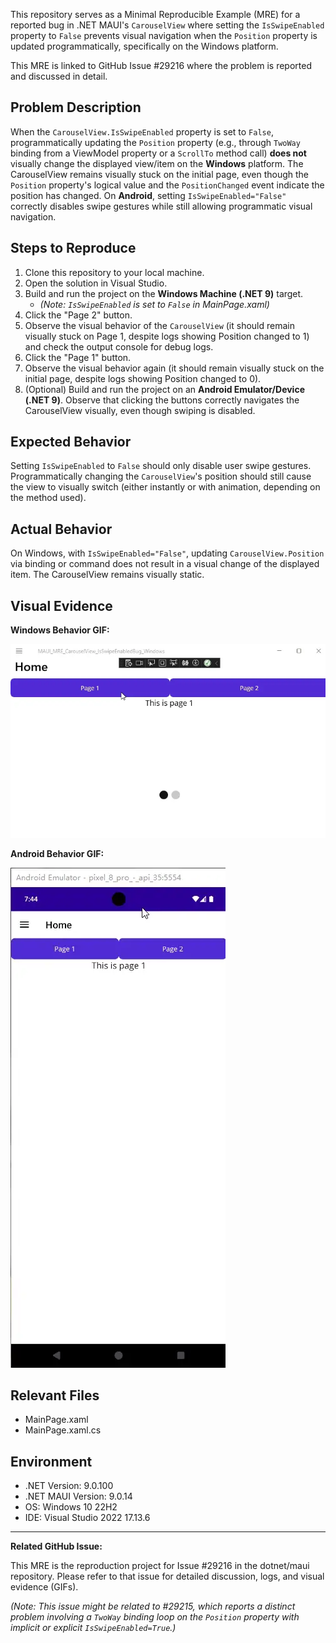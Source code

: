 
This repository serves as a Minimal Reproducible Example (MRE) for a reported bug in .NET MAUI's `CarouselView` where setting the `IsSwipeEnabled` property to `False` prevents visual navigation when the `Position` property is updated programmatically, specifically on the Windows platform.

This MRE is linked to GitHub Issue #29216 where the problem is reported and discussed in detail.

## Problem Description

When the `CarouselView.IsSwipeEnabled` property is set to `False`, programmatically updating the `Position` property (e.g., through `TwoWay` binding from a ViewModel property or a `ScrollTo` method call) **does not** visually change the displayed view/item on the **Windows** platform. The CarouselView remains visually stuck on the initial page, even though the `Position` property's logical value and the `PositionChanged` event indicate the position has changed. On **Android**, setting `IsSwipeEnabled="False"` correctly disables swipe gestures while still allowing programmatic visual navigation.

## Steps to Reproduce

1.  Clone this repository to your local machine.
2.  Open the solution in Visual Studio.
3.  Build and run the project on the **Windows Machine (.NET 9)** target.
    *   *(Note: `IsSwipeEnabled` is set to `False` in MainPage.xaml)*
4.  Click the "Page 2" button.
5.  Observe the visual behavior of the `CarouselView` (it should remain visually stuck on Page 1, despite logs showing Position changed to 1) and check the output console for debug logs.
6.  Click the "Page 1" button.
7.  Observe the visual behavior again (it should remain visually stuck on the initial page, despite logs showing Position changed to 0).
8.  (Optional) Build and run the project on an **Android Emulator/Device (.NET 9)**. Observe that clicking the buttons correctly navigates the CarouselView visually, even though swiping is disabled.

## Expected Behavior

Setting `IsSwipeEnabled` to `False` should only disable user swipe gestures. Programmatically changing the `CarouselView`'s position should still cause the view to visually switch (either instantly or with animation, depending on the method used).

## Actual Behavior

On Windows, with `IsSwipeEnabled="False"`, updating `CarouselView.Position` via binding or command does not result in a visual change of the displayed item. The CarouselView remains visually static.

## Visual Evidence

**Windows Behavior GIF:**

![Windows Behavior](windows.webp)

**Android Behavior GIF:**

![Android Behavior](android.webp)

## Relevant Files

-   MainPage.xaml
-   MainPage.xaml.cs

## Environment

-   .NET Version: 9.0.100
-   .NET MAUI Version: 9.0.14
-   OS: Windows 10 22H2
-   IDE: Visual Studio 2022 17.13.6


---

**Related GitHub Issue:**

This MRE is the reproduction project for Issue #29216 in the dotnet/maui repository. Please refer to that issue for detailed discussion, logs, and visual evidence (GIFs).

*(Note: This issue might be related to #29215, which reports a distinct problem involving a `TwoWay` binding loop on the `Position` property with implicit or explicit `IsSwipeEnabled=True`.)*